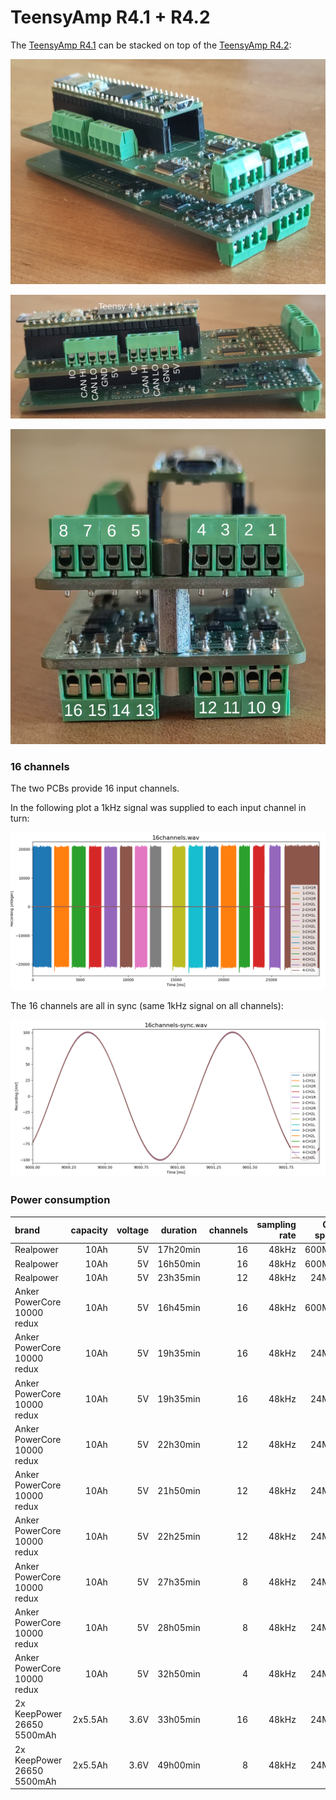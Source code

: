 # TeensyAmp R4.1 + R4.2

The [TeensyAmp R4.1](../R4.1) can be stacked on top of the [TeensyAmp
R4.2](../R4.2):

![R4.1 + R4.2](images/Teensy_Amp-R41-R42.png)

![R4.1 + R4.2 side](images/Teensy_Amp-R41-R42-side.png)

![R4.1 + R4.2 front](images/Teensy_Amp-R41-R42-front.png)


### 16 channels

The two PCBs provide 16 input channels.

In the following plot a 1kHz signal was supplied to each input channel in turn:

![16-channels](images/16channels-traces.png)

The 16 channels are all in sync (same 1kHz signal on all channels):

![16-channels-sync](images/16channels-sync-traces.png)


### Power consumption

| brand                       | capacity | voltage | duration | channels | sampling rate | CPU speed |
| :-------------------------- | -------: | ------: | -------- | -------: | ------------: | --------: |
| Realpower                   |     10Ah |      5V | 17h20min |       16 |         48kHz |    600MHz |
| Realpower                   |     10Ah |      5V | 16h50min |       16 |         48kHz |    600MHz |
| Realpower                   |     10Ah |      5V | 23h35min |       12 |         48kHz |     24MHz |
| Anker PowerCore 10000 redux |     10Ah |      5V | 16h45min |       16 |         48kHz |    600MHz | 
| Anker PowerCore 10000 redux |     10Ah |      5V | 19h35min |       16 |         48kHz |     24MHz |
| Anker PowerCore 10000 redux |     10Ah |      5V | 19h35min |       16 |         48kHz |     24MHz |
| Anker PowerCore 10000 redux |     10Ah |      5V | 22h30min |       12 |         48kHz |     24MHz |
| Anker PowerCore 10000 redux |     10Ah |      5V | 21h50min |       12 |         48kHz |     24MHz |
| Anker PowerCore 10000 redux |     10Ah |      5V | 22h25min |       12 |         48kHz |     24MHz |
| Anker PowerCore 10000 redux |     10Ah |      5V | 27h35min |        8 |         48kHz |     24MHz |
| Anker PowerCore 10000 redux |     10Ah |      5V | 28h05min |        8 |         48kHz |     24MHz |
| Anker PowerCore 10000 redux |     10Ah |      5V | 32h50min |        4 |         48kHz |     24MHz |
| 2x KeepPower 26650 5500mAh  |  2x5.5Ah |    3.6V | 33h05min |       16 |         48kHz |     24MHz |
| 2x KeepPower 26650 5500mAh  |  2x5.5Ah |    3.6V | 49h00min |        8 |         48kHz |     24MHz |


